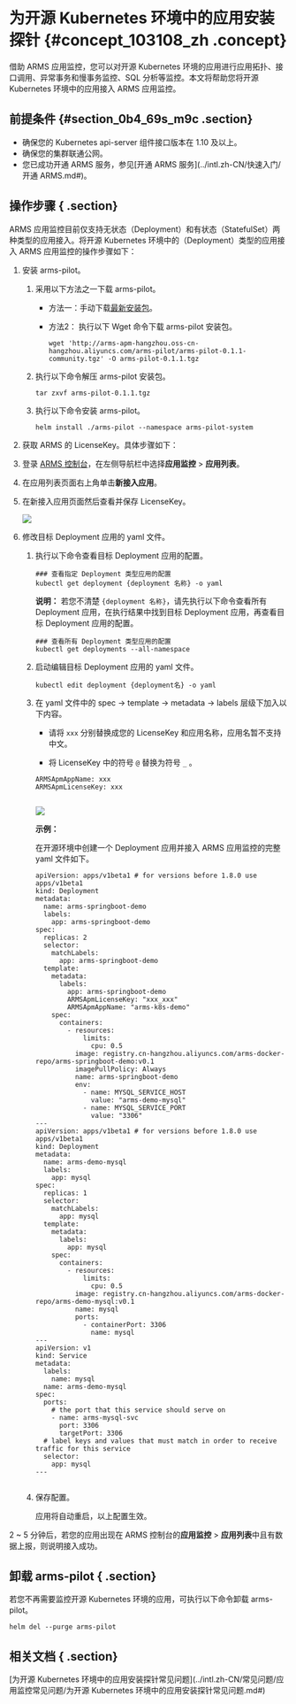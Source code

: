 # 为开源 Kubernetes 环境中的应用安装探针 {#concept_103108_zh .concept}

借助 ARMS 应用监控，您可以对开源 Kubernetes 环境的应用进行应用拓扑、接口调用、异常事务和慢事务监控、SQL 分析等监控。本文将帮助您将开源 Kubernetes 环境中的应用接入 ARMS 应用监控。

## 前提条件 {#section_0b4_69s_m9c .section}

-   确保您的 Kubernetes api-server 组件接口版本在 1.10 及以上。
-   确保您的集群联通公网。
-   您已成功开通 ARMS 服务，参见[开通 ARMS 服务](../intl.zh-CN/快速入门/开通 ARMS.md#)。

## 操作步骤 { .section}

ARMS 应用监控目前仅支持无状态（Deployment）和有状态（StatefulSet）两种类型的应用接入。将开源 Kubernetes 环境中的（Deployment）类型的应用接入 ARMS 应用监控的操作步骤如下：

1.  安装 arms-pilot。

    1.  采用以下方法之一下载 arms-pilot。

        -   方法一：手动下载[最新安装包](http://arms-apm-hangzhou.oss-cn-hangzhou.aliyuncs.com/arms-pilot/arms-pilot-0.1.1-community.tgz)。

        -   方法2： 执行以下 Wget 命令下载 arms-pilot 安装包。

            ```
            wget 'http://arms-apm-hangzhou.oss-cn-hangzhou.aliyuncs.com/arms-pilot/arms-pilot-0.1.1-community.tgz' -O arms-pilot-0.1.1.tgz								
            ```

    2.  执行以下命令解压 arms-pilot 安装包。

        ```
        tar zxvf arms-pilot-0.1.1.tgz 						
        ```

    3.  执行以下命令安装 arms-pilot。

        ```
        helm install ./arms-pilot --namespace arms-pilot-system						
        ```

2.  获取 ARMS 的 LicenseKey。具体步骤如下：

1.  登录 [ARMS 控制台](https://arms-ap-southeast-1.console.aliyun.com/#/home)，在左侧导航栏中选择**应用监控** \> **应用列表**。
2.  在应用列表页面右上角单击**新接入应用**。
3.  在新接入应用页面然后查看并保存 LicenseKey。

    ![](http://static-aliyun-doc.oss-cn-hangzhou.aliyuncs.com/assets/img/152532/155618286445312_zh-CN.png)

3.  修改目标 Deployment 应用的 yaml 文件。

    1.  执行以下命令查看目标 Deployment 应用的配置。

        ```
        ### 查看指定 Deployment 类型应用的配置
        kubectl get deployment {deployment 名称} -o yaml							
        ```

        **说明：** 若您不清楚 `{deployment 名称}`，请先执行以下命令查看所有 Deployment 应用，在执行结果中找到目标 Deployment 应用，再查看目标 Deployment 应用的配置。

        ```
        ### 查看所有 Deployment 类型应用的配置
        kubectl get deployments --all-namespace				
        ```

    2.  启动编辑目标 Deployment 应用的 yaml 文件。

        ```
        kubectl edit deployment {deployment名} -o yaml						
        ```

    3.  在 yaml 文件中的 spec -\> template -\> metadata -\> labels 层级下加入以下内容。

        -   请将 `xxx` 分别替换成您的 LicenseKey 和应用名称，应用名暂不支持中文。

        -   将 LicenseKey 中的符号 `@` 替换为符号 `_` 。

        ```
        ARMSApmAppName: xxx
        ARMSApmLicenseKey: xxx
        										
        ```

        ![](http://static-aliyun-doc.oss-cn-hangzhou.aliyuncs.com/assets/img/152231/155618286443108_zh-CN.png)

        **示例：**

        在开源环境中创建一个 Deployment 应用并接入 ARMS 应用监控的完整 yaml 文件如下。

        ```language-yaml
        apiVersion: apps/v1beta1 # for versions before 1.8.0 use apps/v1beta1
        kind: Deployment
        metadata:
          name: arms-springboot-demo
          labels:
            app: arms-springboot-demo
        spec:
          replicas: 2
          selector:
            matchLabels:
              app: arms-springboot-demo
          template:
            metadata:
              labels:
                app: arms-springboot-demo
                ARMSApmLicenseKey: "xxx_xxx"
                ARMSApmAppName: "arms-k8s-demo"
            spec:
              containers:
                - resources:
                    limits:
                      cpu: 0.5
                  image: registry.cn-hangzhou.aliyuncs.com/arms-docker-repo/arms-springboot-demo:v0.1
                  imagePullPolicy: Always
                  name: arms-springboot-demo
                  env:
                    - name: MYSQL_SERVICE_HOST
                      value: "arms-demo-mysql"
                    - name: MYSQL_SERVICE_PORT
                      value: "3306"
        ---
        apiVersion: apps/v1beta1 # for versions before 1.8.0 use apps/v1beta1
        kind: Deployment
        metadata:
          name: arms-demo-mysql
          labels:
            app: mysql
        spec:
          replicas: 1
          selector:
            matchLabels:
              app: mysql
          template:
            metadata:
              labels:
                app: mysql
            spec:
              containers:
                - resources:
                    limits:
                      cpu: 0.5
                  image: registry.cn-hangzhou.aliyuncs.com/arms-docker-repo/arms-demo-mysql:v0.1
                  name: mysql
                  ports:
                    - containerPort: 3306
                      name: mysql
        ---
        apiVersion: v1
        kind: Service
        metadata:
          labels:
            name: mysql
          name: arms-demo-mysql
        spec:
          ports:
            # the port that this service should serve on
            - name: arms-mysql-svc
              port: 3306
              targetPort: 3306
          # label keys and values that must match in order to receive traffic for this service
          selector:
            app: mysql
        ---
        							
        ```

    4.  保存配置。

        应用将自动重启，以上配置生效。


2 ~ 5 分钟后，若您的应用出现在 ARMS 控制台的**应用监控** \> **应用列表**中且有数据上报，则说明接入成功。

## 卸载 arms-pilot { .section}

若您不再需要监控开源 Kubernetes 环境的应用，可执行以下命令卸载 arms-pilot。

```
helm del --purge arms-pilot
```

## 相关文档 { .section}

 [为开源 Kubernetes 环境中的应用安装探针常见问题](../intl.zh-CN/常见问题/应用监控常见问题/为开源 Kubernetes 环境中的应用安装探针常见问题.md#)

